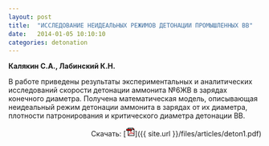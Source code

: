 ```yaml
---
layout: post
title:  "ИССЛЕДОВАНИЕ НЕИДЕАЛЬНЫХ РЕЖИМОВ ДЕТОНАЦИИ ПРОМЫШЛЕННЫХ ВВ"
date:   2014-01-05 10:10:10
categories: detonation
---
```


<strong>Калякин С.А., Лабинский К.Н.</strong>

В работе приведены результаты экспериментальных и аналитических исследований скорости детонации 
аммонита №6ЖВ в зарядах конечного диаметра. Получена математическая модель, описывающая неидеальный 
режим детонации аммонита в зарядах от их диаметра, плотности патронирования и критического диаметра 
детонации ВВ.
<p align="right">
Скачать: [<img src="/img/pdf.gif">]({{ site.url }}/files/articles/deton1.pdf)
</p>